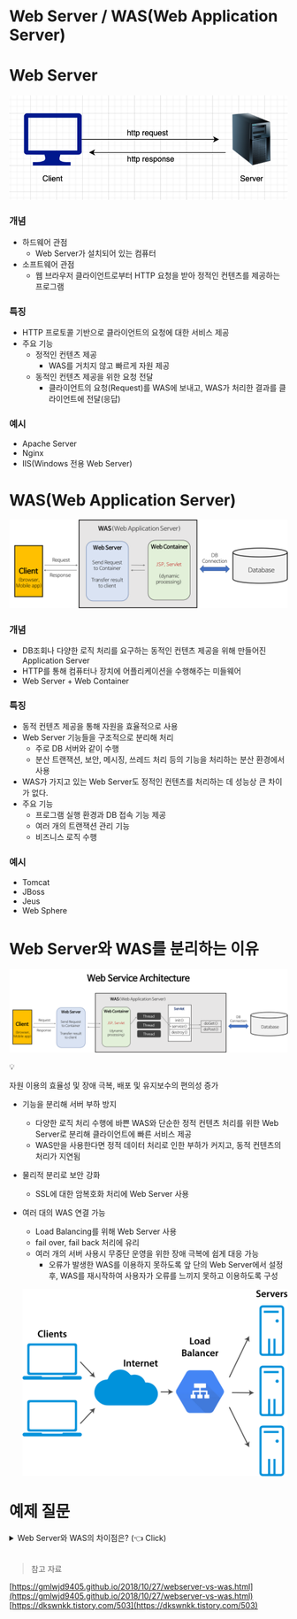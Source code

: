# Web Server / WAS(Web Application Server)

# Web Server

![image.png](/img/Web_Server&WAS/0.png)

### 개념

- 하드웨어 관점
    - Web Server가 설치되어 있는 컴퓨터
- 소프트웨어 관점
    - 웹 브라우저 클라이언트로부터 HTTP 요청을 받아 정적인 컨텐츠를 제공하는 프로그램

### 특징

- HTTP 프로토콜 기반으로 클라이언트의 요청에 대한 서비스 제공
- 주요 기능
    - 정적인 컨텐츠 제공
        - WAS를 거치지 않고 빠르게 자원 제공
    - 동적인 컨텐츠 제공을 위한 요청 전달
        - 클라이언트의 요청(Request)를 WAS에 보내고, WAS가 처리한 결과를 클라이언트에 전달(응답)

### 예시

- Apache Server
- Nginx
- IIS(Windows 전용 Web Server)

# WAS(Web Application Server)

![image.png](/img/Web_Server&WAS/1.png)

### 개념

- DB조회나 다양한 로직 처리를 요구하는 동적인 컨텐츠 제공을 위해 만들어진 Application Server
- HTTP를 통해 컴퓨터나 장치에 어플리케이션을 수행해주는 미들웨어
- Web Server + Web Container

### 특징

- 동적 컨텐츠 제공을 통해 자원을 효율적으로 사용
- Web Server 기능들을 구조적으로 분리해 처리
    - 주로 DB 서버와 같이 수행
    - 분산 트랜잭션, 보안, 메시징, 쓰레드 처리 등의 기능을 처리하는 분산 환경에서 사용
- WAS가 가지고 있는 Web Server도 정적인 컨텐츠를 처리하는 데 성능상 큰 차이가 없다.
- 주요 기능
    - 프로그램 실행 환경과 DB 접속 기능 제공
    - 여러 개의 트랜잭션 관리 기능
    - 비즈니스 로직 수행

### 예시

- Tomcat
- JBoss
- Jeus
- Web Sphere

# Web Server와 WAS를 분리하는 이유

![image.png](/img/Web_Server&WAS/2.png)

<aside>
💡

자원 이용의 효율성 및 장애 극복, 배포 및 유지보수의 편의성 증가

</aside>

- 기능을 분리해 서버 부하 방지
    - 다양한 로직 처리 수행에 바쁜 WAS와 단순한 정적 컨텐츠 처리를 위한 Web Server로 분리해 클라이언트에 빠른 서비스 제공
    - WAS만을 사용한다면 정적 데이터 처리로 인한 부하가 커지고, 동적 컨텐츠의 처리가 지연됨
- 물리적 분리로 보안 강화
    - SSL에 대한 암복호화 처리에 Web Server 사용
- 여러 대의 WAS 연결 가능
    - Load Balancing를 위해 Web Server 사용
    - fail over, fail back 처리에 유리
    - 여러 개의 서버 사용시 무중단 운영을 위한 장애 극복에 쉽게 대응 가능
        - 오류가 발생한 WAS를 이용하지 못하도록 앞 단의 Web Server에서 설정 후, WAS를 재시작하여 사용자가 오류를 느끼지 못하고 이용하도록 구성
    
    ![image.png](/img/Web_Server&WAS/3.png)
    

# 예제 질문
<details>
   <summary> Web Server와 WAS의 차이점은? (👈 Click)</summary>
Web Server의 경우에는 정적 컨텐츠(HTML, CSS, 이미지 등) 처리에 특화되어 있으며, 클라이언트의 요청을 단순히 리소스로 매핑해 응답합니다.<br> 
WAS의 경우에는 동적 컨텐츠 처리에 특화되어, 비즈니스 로직 수행과 DB 조회 등 복잡한 연산을 처리합니다.


</details>
<br>

> 참고 자료
>
[https://gmlwjd9405.github.io/2018/10/27/webserver-vs-was.html](https://gmlwjd9405.github.io/2018/10/27/webserver-vs-was.html)
<br>
[https://dkswnkk.tistory.com/503](https://dkswnkk.tistory.com/503)